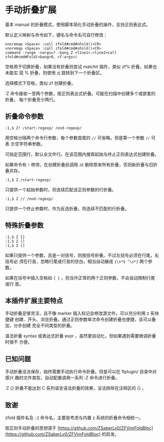 # 手动折叠扩展

基本 manual 的折叠模式，使用脚本简化手动折叠的操作，支持正则表达式。

默认定义映射与命令如下，键名与命令名可自行修改：
```vim
nnoremap <Space> :call zfold#cmd#nFold()<CR>
vnoremap <Space> :call zfold#cmd#vFold()<CR>
command -range -nargs=? -bang Z <line1>,<line2>call zfold#cmd#Fold(<bang>0, <f-args>)
```

空格用于切换折叠，如果没有折叠则尝试 matchit 插件，类似 zf% 折叠，如果也未能实
现 % 折叠，则使用 zj 跳转到下一个折叠区。

选择模式下空格，类似 zf 创建折叠。

:Z 命令接收一至两个参数，按正则表达式折叠。可能在扫描中创建多个或嵌套的折叠，
每个折叠至少两行。

## 折叠命令参数

```vim
:1,$ Z! /start-regexp/ /end-regexp/
```

用空格分隔两个命令行参数，每个参数首尾的 `//` 可省略。但是第一个参数 `//` 可表
示空字符串参数。

可指定范围行，默认全文件行。在该范围内搜索起始与终止正则表达式创建折叠。

如果命令有 `!` 修饰，在创建折叠前调用 `zE` 删除原来所有折叠，否则新折叠与旧折
叠共存。

```
:1,$ Z /start-regexp/
```

只提供一个起始参数时，将连续匹配该正则参数的行折叠。

```
:1,$ Z // /end-regexp/
```

只提供一个终止参数时，作为反选折叠，将连续不匹配的行折叠。

## 特殊折叠参数

```
:1,$ Z {}
:1,$ Z ()
:1,$ Z []
```

如果只提供一个参数，且是一对括号，则按括号折叠。不过左括号必须在行尾，右括号必
须在行首，忽略行尾或行首的空白。相当自动展成 `{\s*$ ^\s*}` 两个参数。

如果在括号中插入空格如 `{ }` ，则当作正常的两个正则参数，不会自动限制行尾或行
首。

## 本插件扩展主要特点

手动折叠足够灵活，且不像 marker 插入标记会修改源文件。可以充分利用 z 系快捷键
创建、开头、浏览折叠。通过正则参数单次命令创建折叠也便捷，且可以叠加，分步创建
完全不同类型的折叠。

语法折叠 syntax 或表达式折叠 expr ，虽然更自动化，但如果遇到需要微调折叠时很不
方便。

## 已知问题

手动折叠没法保存，始终需要手动执行命令折叠。但是可以在 ftplugin/ 目录中对感兴
趣的文件类型，自动配置调用一系列 :Z 命令进行折叠。

:Z {} 折叠不能达到 C 系列语言语法折叠的效果，没法排除在注释区的 {} 。

## 致谢

zfold 插件名及 `:Z` 命令名，主要是考虑与内置 z 系统的折叠命令相统一。

按正则手动折叠的思想源于
[https://github.com/ZSaberLv0/ZFVimFoldBloc](https://github.com/ZSaberLv0/ZFVimFoldBloc)
的启发。
